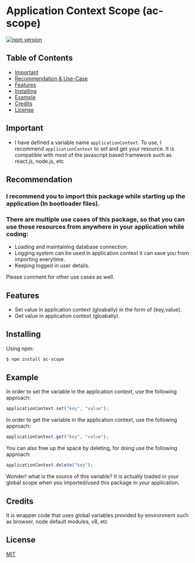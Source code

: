 # Application Context Scope (ac-scope)

[![npm version](https://img.shields.io/npm/v/axios.svg?style=flat-square)](https://www.npmjs.com/package/@deepakatariya/ac-scope)

## Table of Contents

  - [Important](#important)
  - [Recommendation & Use-Case](#recommendation)
  - [Features](#features)
  - [Installing](#installing)
  - [Example](#example)
  - [Credits](#credits)
  - [License](#license)



## Important

- I have defined a variable name `applicationContext`. To use, I recommend `applicationContext` to set and get your resource. It is compatible with most of the javascript based framework such as react.js, node.js, etc

## Recommendation

### I recommend you to import this package while starting up the application (In bootloader files).

### There are multiple use cases of this package, so that you can use those resources from anywhere in your application while coding:
  - Loading and maintaining database connection.
  - Logging system can be used in application context it can save you from importing everytime.
  - Keeping logged in user details.

Please comment for other use cases as well.


## Features

- Set value in application context (gloabally) in the form of {key,value}.
- Get value in application context (gloabally).

## Installing
Using npm:
```bash
$ npm install ac-scope
```

## Example
In order to set the variable in the application context, use the following approach:
```js
applicationContext.set("key", "value");
```

In order to get the variable in the application context, use the following approach:
```js
applicationContext.get("key", "value");
```

You can also free up the space by deleting, for doing use the following approach:
```js
applicationContext.delete("key");
```
Wonder! what is the source of this variable? It is actually loaded in your global scope when you imported/used this package in your application.

## Credits
It is wrapper code that uses global variables provided by environment such as browser, node default modules, v8, etc

## License
[MIT](LICENSE)
